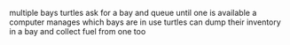 multiple bays
turtles ask for a bay and queue until one is available
a computer manages which bays are in use
turtles can dump their inventory in a bay and collect fuel from one too
